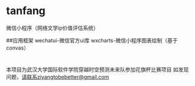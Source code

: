 # tanfang
微信小程序（网络文学ip价值评估系统）

##应用框架
wechatui-微信官方ui库
wxcharts-微信小程序图表绘制（基于convas）

#
本项目为武汉大学国际软件学院穿越时空预测未来队参加花旗杯比赛项目
如发现问题，请联系ziyangtobebetter@gmail.com